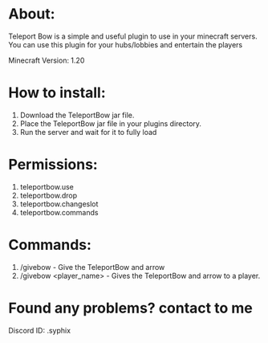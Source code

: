 # About:
Teleport Bow is a simple and useful plugin to use in your minecraft servers. You can use this plugin for your hubs/lobbies and entertain the players

Minecraft Version: 1.20

# How to install: 
1. Download the TeleportBow jar file.
2. Place the TeleportBow jar file in your plugins directory.
3. Run the server and wait for it to fully load

# Permissions:
1. teleportbow.use
2. teleportbow.drop
3. teleportbow.changeslot
4. teleportbow.commands

# Commands:
1. /givebow - Give the TeleportBow and arrow
2. /givebow <player_name> - Gives the TeleportBow and arrow to a player.

# Found any problems? contact to me
Discord ID: .syphix
